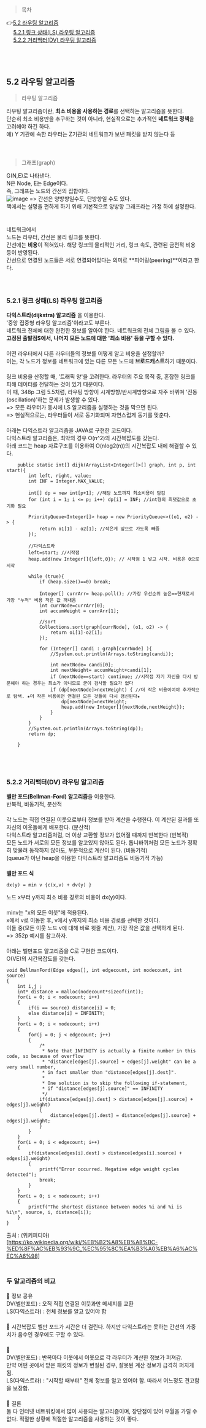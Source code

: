 > 목차

👉[5.2 라우팅 알고리즘](#52-라우팅-알고리즘)　   
　   [5.2.1 링크 상태(LS) 라우팅 알고리즘](#521-링크-상태LS-라우팅-알고리즘)　   　   
　   [5.2.2 거리백터(DV) 라우팅 알고리즘](#522-거리백터DV-라우팅-알고리즘)　   
  
　   
　   

## 5.2 라우팅 알고리즘

> 라우팅 알고리즘

라우팅 알고리즘이란, **최소 비용을 사용하는 경로**를 선택하는 알고리즘을 뜻한다.　   
단순히 최소 비용만을 추구하는 것이 아니라, 현실적으로는 추가적인 **네트워크 정책**을 고려해야 하긴 하다.　   
예) Y 기관에 속한 라우터는 Z기관의 네트워크가 보낸 패킷을 받지 않는다 등　   
　   
　   
> 그래프(graph)

G(N,E)로 나타낸다.　   
N은 Node, E는 Edge이다.　   
즉, 그래프는 노드와 간선의 집합이다. 　   
![image](https://github.com/inpink/CS_Networking_Study/assets/108166692/2ee855fc-cdde-4eaa-b605-909c7d2c9572)
=> 간선은 양방향일수도, 단방향일 수도 있다.　   
책에서는 설명을 편하게 하기 위해 기본적으로 양방향 그래프라는 가정 하에 설명한다.  　   
　   
네트워크에서　   
노드는 라우터, 간선은 물리 링크를 뜻한다.　   
간선에는 **비용**이 적혀있다. 해당 링크의 물리적인 거리, 링크 속도, 관련된 금전적 비용 등이 반영된다. 　   
간선으로 연결된 노드들은 서로 연결되어있다는 의미로 **피어링(peering)**이라고 한다.　   
　   
　   
### 5.2.1 링크 상태(LS) 라우팅 알고리즘

**다익스트라(dijkstra) 알고리즘** 을 이용한다.　   
'중앙 집중형 라우팅 알고리즘'이라고도 부른다.　   
네트워크 전체에 대한 완전한 정보를 알아야 한다. 네트워크의 전체 그림을 볼 수 있다.　   
**고정된 출발점S에서, 나머지 모든 노드에 대한 '최소 비용' 등을 구할 수 있다.** 　   
　   
어떤 라우터에서 다른 라우터들의 정보를 어떻게 알고 비용을 설정할까?　   
이는, 각 노드가 정보를 네트워크에 있는 다른 모든 노드에 **브로드캐스트**하기 때문이다.　   
　   
링크 비용을 산정할 때, '트래픽 양'을 고려한다.  라우터의 주요 목적 중, 혼잡한 링크를 피해 데이터를 전달하는 것이 있기 때문이다.　   
이 때, 348p 그림 5.5처럼, 라우팅 방향이 시계방향/반시계방향으로 자주 바뀌며 '진동(oscillation)'하는 문제가 발생할 수 있다.　   
=> 모든 라우터가 동시에 LS 알고리즘을 실행하는 것을 막으면 된다. 　   
=> 현실적으로는, 라우터들이 서로 동기화되며 자연스럽게 동기를 맞춘다.　   
　   
아래는 다익스트라 알고리즘을 JAVA로 구현한 코드이다.　   
다익스트라 알고리즘은, 최악의 경우 O(n^2)의 시간복잡도를 갖는다.　   
아래 코드는 heap 자료구조를 이용하여 O(nlog2(n))의 시간복잡도 내에 해결할 수 있다.　   
~~~
    public static int[] dijk(ArrayList<Integer[]>[] graph, int p, int start){
        int left, right, value;
        int INF = Integer.MAX_VALUE;

        int[] dp = new int[p+1]; //해당 노드까지 최소비용이 담김
        for (int i = 1; i <= p; i++) dp[i] = INF; //int형의 최댓값으로 초기화 필요

        PriorityQueue<Integer[]> heap = new PriorityQueue<>((o1, o2) -> {
            return o1[1] - o2[1]; //작은게 앞으로 가도록 빼줌
        });

        //다익스트라
        left=start; //시작점
        heap.add(new Integer[]{left,0}); // 시작점 1 넣고 시작. 비용은 0으로 시작

        while (true){
            if (heap.size()==0) break;

            Integer[] currArr= heap.poll(); //가장 우선순위 높은==현재로서 가장 "누적" 비용 작은 값 꺼내옴
            int currNode=currArr[0];
            int accumWeight = currArr[1];

            //sort
            Collections.sort(graph[currNode], (o1, o2) -> {
                return o1[1]-o2[1];
            });

            for (Integer[] candi : graph[currNode] ){
                //System.out.println(Arrays.toString(candi));

                int nextNode= candi[0];
                int nextWeight= accumWeight+candi[1];
                if (nextNode==start) continue; //시작점 자기 자신을 다시 방문해야 하는 경우는 최소가 아니므로 굳이 검사할 필요가 없다
                if (dp[nextNode]>nextWeight) { //더 작은 비용이여야 추가적으로 탐색. ★더 작은 비용이면 연결된 모든 것들이 다시 갱신된다★
                    dp[nextNode]=nextWeight;
                    heap.add(new Integer[]{nextNode,nextWeight});
                }
            }
        }
        //System.out.println(Arrays.toString(dp));
        return dp;

    }
~~~
　   
　   
### 5.2.2 거리백터(DV) 라우팅 알고리즘

**벨만 포드(Bellman-Ford) 알고리즘**을 이용한다.　   
반복적, 비동기적, 분산적　   
　   
각 노드는 직접 연결된 이웃으로부터 정보를 받아 계산을 수행한다. 이 계산된 결과를 또 자신의 이웃들에게 배포한다. (분산적)　   
다익스트라 알고리즘처럼,  더 이상 교환할 정보가 없어질 때까지 반복한다 (반복적)　   
모든 노드가 서로의 모든 정보를 알고있지 않아도 된다. 톱니바퀴처럼 모든 노드가 정확히 맞물려 동작하지 않아도, 부분적으로 계산이 된다. (비동기적)　   
(queue가 아닌 heap을 이용한 다익스트라 알고리즘도 비동기적 가능)　   
　   
**벨만 포드 식**　   
~~~
dx(y) = min v {c(x,v) + dv(y) }
~~~
노드 x부터 y까지 최소 비용 경로의 비용이 dx(y)이다.　　   
　   
minv는 "x의 모든 이웃"에 적용된다.　　   
x에서 v로 이동한 후, v에서 y까지의 최소 비용 경로를 선택한 것이다.　　   
이들 중(모든 이웃 노드 v에 대해 바로 윗줄 계산), 가장 작은 값을 선택하게 된다. 　　   
=> 352p 예시를 참고하자.　   
　   
아래는 벨만포드 알고리즘을 C로 구현한 코드이다.　   
O(VE)의 시간복잡도를 갖는다.　   
~~~
void BellmanFord(Edge edges[], int edgecount, int nodecount, int source)
{
	int i,j ;
	int* distance = malloc(nodecount*sizeof(int));
	for(i = 0; i < nodecount; i++)
	{
		if(i == source) distance[i] = 0;
		else distance[i] = INFINITY;
	}
	for(i = 0; i < nodecount; i++)
	{
		for(j = 0; j < edgecount; j++)
		{
			/*
			 * Note that INFINITY is actually a finite number in this code, so because of overflow
			 * "distance[edges[j].source] + edges[j].weight" can be a very small number,
			 * in fact smaller than "distance[edges[j].dest]".
			 *
			 * One solution is to skip the following if-statement,
			 * if "distance[edges[j].source]" == INFINITY
			 */
			if(distance[edges[j].dest] > distance[edges[j].source] + edges[j].weight)
			{
				distance[edges[j].dest] = distance[edges[j].source] + edges[j].weight;
			}
		}
	}
	for(i = 0; i < edgecount; i++)
	{
		if(distance[edges[i].dest] > distance[edges[i].source] + edges[i].weight)
		{
			printf("Error occurred. Negative edge weight cycles detected");
			break;
		}
	}
	for(i = 0; i < nodecount; i++)
	{
		printf("The shortest distance between nodes %i and %i is %i\n", source, i, distance[i]);
	}
}
~~~
출처 : (위키피디아)[https://ko.wikipedia.org/wiki/%EB%B2%A8%EB%A8%BC-%ED%8F%AC%EB%93%9C_%EC%95%8C%EA%B3%A0%EB%A6%AC%EC%A6%98]
　   
　   
### 두 알고리즘의 비교

🙂 정보 공유　   
DV(벨만포드) : 오직 직접 연결된 이웃과만 메세지를 교환　   
LS(다익스트라) : 전체 정보를 알고 있어야 함　   
　   
🙂 시간복잡도
벨만 포드가 시간은 더 걸린다. 하지만 다익스트라는 못하는 간선의 가중치가 음수인 경우에도 구할 수 있다. 　   
　   
🙂　   
DV(벨만포드) : 반복마다 이웃에서 이웃으로 각 라우터가 계산한 정보가 퍼져감.　   
만약 어떤 곳에서 받은 패킷의 정보가 변질된 경우, 잘못된 계산 정보가 급격히 퍼지게 됨.　   
LS(다익스트라) : "시작할 때부터" 전체 정보를 알고 있어야 함. 따라서 어느정도 견고함을 보장함.　   
　   
🙂 결론　   
둘 다 인터넷 네트워킹에서 많이 사용되는 알고리즘이며, 장단점이 있어 우월을 가릴 수 없다. 적절한 상황에 적절한 알고리즘을 사용하는 것이 좋다.　   
